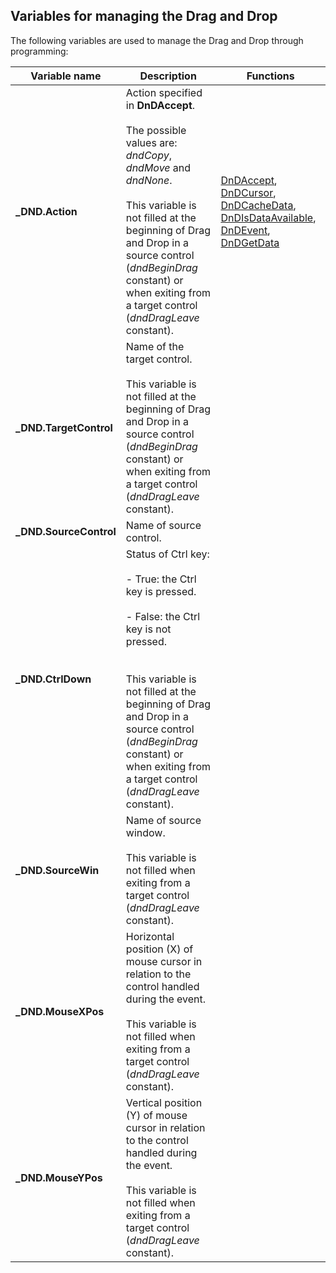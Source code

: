 
## Variables for managing the Drag and Drop
			



<a name="NOTE1"></a>
<a name="NOTE1_1"></a>
The following variables are used to manage the Drag and Drop through programming:

| Variable name | Description | Functions |
| --- | --- | --- |
| **_DND.Action** | Action specified in **DnDAccept**.<br><br>The possible values are: *dndCopy*, *dndMove* and *dndNone*.<br><br>This variable is not filled at the beginning of Drag and Drop in a source control (*dndBeginDrag* constant) or when exiting from a target control (*dndDragLeave* constant). | [DnDAccept](../WDLang1/3030005.md), [DnDCursor](../WDLang1/3030004.md), [DnDCacheData](../WDLang1/3030001.md), [DnDIsDataAvailable](../WDLang1/3030002.md), [DnDEvent](../WDLang1/3030006.md), [DnDGetData](../WDLang1/3030008.md) |
| **_DND.TargetControl** | Name of the target control.<br><br>This variable is not filled at the beginning of Drag and Drop in a source control (*dndBeginDrag* constant) or when exiting from a target control (*dndDragLeave* constant). |
| **_DND.SourceControl** | Name of source control. |
| **_DND.CtrlDown** | Status of Ctrl key:<br><br>- True: the Ctrl key is pressed.<br><br>- False: the Ctrl key is not pressed.<br><br><br>This variable is not filled at the beginning of Drag and Drop in a source control (*dndBeginDrag* constant) or when exiting from a target control (*dndDragLeave* constant). |
| **_DND.SourceWin** | Name of source window.<br><br>This variable is not filled when exiting from a target control (*dndDragLeave* constant). |
| **_DND.MouseXPos** | Horizontal position (X) of mouse cursor in relation to the control handled during the event.<br><br>This variable is not filled when exiting from a target control (*dndDragLeave* constant). |
| **_DND.MouseYPos** | Vertical position (Y) of mouse cursor in relation to the control handled during the event.<br><br>This variable is not filled when exiting from a target control (*dndDragLeave* constant). |




